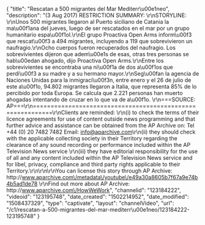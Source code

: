 {
    "title": "Rescatan a 500 migrantes del Mar Mediterr\u00e1neo",
    "description": "(3 Aug 2017) RESTRICTION SUMMARY: \r\nSTORYLINE: \r\nUnos 500 migrantes llegaron al Puerto siciliano de Catania la ma\u00f1ana del jueves, luego de ser rescatados en el mar por un grupo humanitario espa\u00f1ol.\r\nEl grupo Proactiva Open Arms inform\u00f3 que rescat\u00f3 a 494 migrantes, incluyendo a 119 que sobrevivieron un naufragio.\r\nOcho cuerpos fueron recuperados del naufragio. Los sobrevivientes dijeron que adem\u00e1s de esas, otras tres personas se hab\u00edan ahogado, dijo Proactiva Open Arms.\r\nEntre los sobrevivientes se encontraba una ni\u00f1a de dos a\u00f1os que perdi\u00f3 a su madre y a su hermano mayor.\r\nSeg\u00fan la agencia de Naciones Unidas para la inmigraci\u00f3n, entre enero y el 26 de julio de este a\u00f1o, 94.802 migrantes llegaron a Italia, que representa 85% de lo percibido por toda Europa. Se calcula que 2.221 personas han muerto ahogadas intentando de cruzar en lo que va de a\u00f1o. \r\n===SOURCE: AP===\r\n===========================================================\r\nClients are reminded: \r\n(i) to check the terms of their licence agreements for use of content outside news programming and that further advice and assistance can be obtained from the AP Archive on: Tel +44 (0) 20 7482 7482 Email: info@aparchive.com\r\n(ii) they should check with the applicable collecting society in their Territory regarding the clearance of any sound recording or performance included within the AP Television News service \r\n(iii) they have editorial responsibility for the use of all and any content included within the AP Television News service and for libel, privacy, compliance and third party rights applicable to their Territory.\r\n\r\n\r\nYou can license this story through AP Archive: http:\/\/www.aparchive.com\/metadata\/youtube\/e49a30a8605b7f67a9e74b4b5ad1de78 \r\nFind out more about AP Archive: http:\/\/www.aparchive.com\/HowWeWork",
    "channelid": "123184222",
    "videoid": "123195748",
    "date_created": "1502214952",
    "date_modified": "1508437329",
    "type": "captivate",
    "layout": "channelVideo",
    "url": "\/c1\/rescatan-a-500-migrantes-del-mar-mediterr\u00e1neo\/123184222-123195748"
}